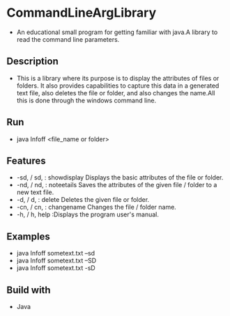 # CommandLineArgLibrary

* An educational small program for getting familiar with java.A library to read the command line parameters.

## Description

*  This is a library where its purpose is to display the attributes of files or folders. It also provides capabilities to capture this data in a generated text file, also deletes the file or folder, and also changes the name.All this is done through the windows command line.

## Run 

* java Infoff <file_name or folder> <flag> 


## Features 

* -sd, / sd,  : showdisplay Displays the basic attributes of the file or folder.
* -nd, / nd,  : noteetails Saves the attributes of the given file / folder to a new text file.
* -d, / d,  : delete Deletes the given file or folder.
* -cn, / cn,  : changename Changes the file / folder name.
* -h, / h, help  :Displays the program user's manual.

## Examples

* java Infoff sometext.txt –sd     
* java Infoff sometext.txt –SD
* java Infoff sometext.txt -sD

## Build with

* Java

